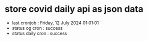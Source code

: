 # store covid daily api as json data

- last cronjob : Friday, 12 July 2024 01:01:01
- status og cron : success
- status daily cron : success
      
      